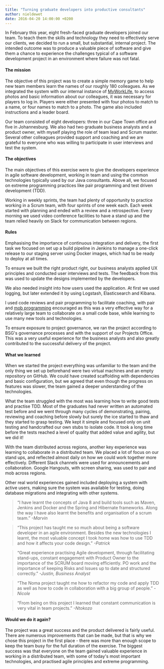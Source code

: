 ```yaml
---
title: "Turning graduate developers into productive consultants"
author: nieldewet
date: 2016-04-20 14:00:00 +0200
---
```


In February this year, eight fresh-faced graduate developers joined our team.
To teach them the skills and technology they need to effectively serve our
clients, we decided to run a small, but substantial, internal project. The
intended outcome was to produce a valuable piece of software and give them a
chance to experience the challenges typical of a software development project
in an environment where failure was not fatal.<!--more-->

#### The mission

The objective of this project was to create a simple memory game to help new
team members learn the names of our roughly 180 colleagues. As we integrated
the system with our internal instance of [MyWorkLife](http://myworklife.com),
to access photos and basic information about our colleagues, it was necessary
for players to log in. Players were either presented with four photos to match
to a name, or four names to match to a photo. The game also included
instructions and a leader board.

Our team consisted of eight developers: three in our Cape Town office and five
in Johannesburg. We also had two graduate business analysts and a product
owner, with myself playing the role of team lead and Scrum master. Several
other colleagues provided support and coaching and we are grateful to everyone
who was willing to participate in user interviews and test the system.

#### The objectives

The main objectives of this exercise were to give the developers experience in
agile software development, working in team and using the common technologies
typically used by our Java consultants. Above all, we focused on extreme
programming practices like pair programming and test driven development (TDD).

Working in weekly sprints, the team had plenty of opportunity to practice
working in a Scrum team, with four sprints of one week each. Each week started
with planning and ended with a review and a retrospective. Every morning we
used video conference facilities to have a stand up and the team relied heavily
on Slack for communication between regions.

#### Rules

Emphasising the importance of continuous integration and delivery, the first
task we focused on set up a build pipeline in Jenkins to manage a one-click
release to our staging server using Docker images, which had to be ready to
deploy at all times.

To ensure we built the right product right, our business analysts applied UX
principles and conducted user interviews and tests. The feedback from this was
used to update the designs implemented by the developers.

We also needed insight into how users used the application. At first we used
logging, but later extended it by using Logstash, Elasticsearch and Kibana.

I used code reviews and pair programming to facilitate coaching, with pair and
[mob programming](https://en.wikipedia.org/wiki/Mob_programming) encouraged as
this was a very effective way for a relatively large team to collaborate on a
small code base, while learning to use many new tools and technologies.

To ensure exposure to project governance, we ran the project according to BSG's
governance processes and with the support of our Projects Office. This was a
very useful experience for the business analysts and also greatly contributed
to the successful delivery of the project.

#### What we learned

When we started the project everything was unfamiliar to the team and the only
thing we set up beforehand were two virtual machines and an empty repository on
GitHub. We could have created scaffolding with dependencies and basic
configuration, but we agreed that even though the progress on features was
slower, the team gained a deeper understanding of the technologies.

What the team struggled with the most was learning how to write good tests and
practise TDD. Most of the graduates had never written an automated test before
and we went through many cycles of demonstrating, pairing, reviewing and
coaching before slowly but surely the ice started to thaw and they started to
grasp testing. We kept it simple and focused only on unit testing and
handcrafted our own stubs to isolate code. It took a long time before the tests
reached a level of quality that added value and agility, but we did it!

With the team distributed across regions, another key experience was learning
to collaborate in a distributed team. We placed a lot of focus on our stand
ups, and reflected almost daily on how we could work together more effectively.
Different Slack channels were used for announcements and collaboration. Google
Hangouts, with screen sharing, was used to pair and mob across regions.

Other real world experiences gained included deploying a system with active
users, making sure the system was available for testing, doing database
migrations and integrating with other systems.

> “I have learnt the concepts of Java 8 and build tools such as Maven, Jenkins
> and Docker and the Spring and Hibernate frameworks. Along the way I have also
> learnt the benefits and organisation of a scrum team.” _-Marvin_

> “This project has taught me so much about being a software developer in an
> agile environment. Besides the new technologies I learnt, the most valuable
> concept I took home was how to use TDD and how it affects your code design.”
> _-Patrick_

> “Great experience practising Agile development, through facilitating
> stand-ups, constant engagement with Product Owner  to the importance of the
> SCRUM board moving efficiently. PO work and the importance of keeping Risks
> and Issues up to date and structured correctly.” _-Justin, Business Analyst_

> “The Noma project taught me how to refactor my code and apply TDD as well as
> how to code in collaboration with a big group of people.” _-Nicole_

> “From being on this project I learned that constant communication is very
> vital in team projects.” _-Ntokozo_

#### Would we do it again?

The project was a great success and the product delivered is fairly useful.
There are numerous improvements that can be made, but that is why we chose this
project in the first place - there was more than enough scope to keep the team
busy for the full duration of the exercise. The biggest success was that
everyone on the team gained valuable experience in working in a distributed
team, with some of today's most important technologies, and practised agile
principles and extreme programming.
